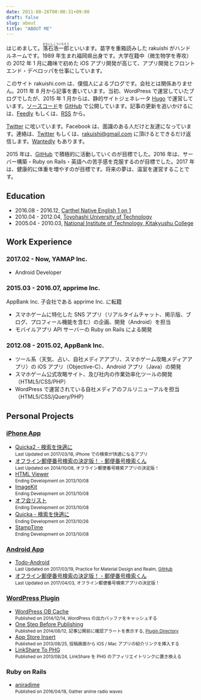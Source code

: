 ```yaml
---
date: 2011-08-26T00:00:31+09:00
draft: false
slug: about
title: "ABOUT ME"
---
```


はじめまして。<ruby>落石浩一郎<rt>おちいしこういちろう</rt></ruby>といいます。苗字を重箱読みした rakuishi がハンドルネームです。1989 年生まれ福岡県出身です。大学在籍中（微生物学を専攻）の 2012 年 1 月に趣味で初めた iOS アプリ開発が高じて、アプリ開発とフロントエンド・デベロッパを仕事にしています。

このサイト rakuishi.com は、僕個人によるブログです。会社とは関係ありません。2011 年 8 月から記事を書いています。当初、WordPress で運営していたブログでしたが、2015 年 1 月からは、静的サイトジェネレータ [Hugo](http://gohugo.io/) で運営しています。[ソースコード](https://github.com/rakuishi/rakuishi.com)を [GitHub](https://github.com/rakuishi) で公開しています。記事の更新を追いかけるには、[Feedly](http://cloud.feedly.com/#subscription%2Ffeed%2Fhttp%3A%2F%2Frakuishi.com%2Ffeed%2F) もしくは、[RSS](http://rakuishi.com/index.xml) から。

[Twitter](https://twitter.com/rakuishi07) に呟いています。Facebook は、面識のある人だけと友達になっています。連絡は、[Twitter](https://twitter.com/rakuishi07) もしくは、[rakuishi@gmail.com](mailto:rakuishi@gmail.com) に頂けるとできるだけ返信します。[Wantedly](https://www.wantedly.com/users/456907) もあります。

2015 年は、[GitHub](https://github.com/rakuishi) で積極的に活動していくのが目標でした。2016 年は、サーバー構築・Ruby on Rails・英語への苦手感を克服するのが目標でした。2017 年は、健康的に体重を増やすのが目標です。将来の夢は、温室を運営することです。

## Education

* 2016.08 - 2016.12, [Carthel Native English 1 on 1](http://www.cne1jp.com/)
* 2010.04 - 2012.04, [Toyohashi University of Technology](http://www.tut.ac.jp/)
* 2005.04 - 2010.03, [National Institute of Technology, Kitakyushu College](https://www.kct.ac.jp/)

## Work Experience

### 2017.02 - Now, YAMAP Inc.

- Android Developer

### 2015.03 - 2016.07, apprime Inc.

AppBank Inc. 子会社である apprime Inc. に転籍

* スマホゲームに特化した SNS アプリ（リアルタイムチャット、掲示版、ブログ、プロフィール機能を含む）の企画、開発（Android）を担当
* モバイルアプリ API サーバーの Ruby on Rails による開発

### 2012.08 - 2015.02, AppBank Inc.

* ツール系（天気、占い、自社メディアアプリ、スマホゲーム攻略メディアアプリ）の iOS アプリ（Objective-C）、Android アプリ（Java）の開発
* スマホゲーム公式攻略サイト、及び社内の作業効率化ツールの開発（HTML5/CSS/PHP）
* WordPress で運営されている自社メディアのフルリニューアルを担当（HTML5/CSS/jQuery/PHP）

## Personal Projects

### [iPhone App](https://itunes.apple.com/jp/developer/koichiro-ochiishi/id452568751)

* [Quicka2 - 検索を快適に](https://itunes.apple.com/jp/app/id725195676?mt=8&uo=4&at=11l3RT)  
<small>Last Updated on 2017/03/18, iPhone での検索が快適になるアプリ</small>
* [オフライン郵便番号検索の決定版！ -  郵便番号検索くん](https://itunes.apple.com/jp/app/id578073498?mt=8&uo=4&at=11l3RT)  
<small>Last Updated on 2014/10/08, オフライン郵便番号検索アプリの決定版！</small>
* [HTML Viewer](https://itunes.apple.com/jp/app/id656968855?mt=8&uo=4&at=11l3RT)  
<small>Ending Development on 2013/10/08</small>
* [ImageKit](https://itunes.apple.com/jp/app/id588135117?mt=8&uo=4&at=11l3RT)  
<small>Ending Development on 2013/10/08</small>
* [オフ会リスト](https://itunes.apple.com/jp/app/id533017985?mt=8&uo=4&at=11l3RT)  
<small>Ending Development on 2013/10/08</small>
* [Quicka - 検索を快適に](https://itunes.apple.com/jp/app/id511606108?mt=8&uo=4&at=11l3RT)  
<small>Ending Development on 2013/10/26</small>
* [StampTime](https://itunes.apple.com/jp/app/id452580423?mt=8&uo=4&at=11l3RT)  
<small>Ending Development on 2013/10/08</small>

### [Android App](https://play.google.com/store/apps/dev?id=5894821878234337547)

* [Todo-Android](https://play.google.com/store/apps/details?id=com.rakuishi.todo)  
<small>Last Updated on 2017/03/19, Practice for Material Design and Realm, [GitHub](https://github.com/rakuishi/Todo-Android)</small>
* [オフライン郵便番号検索の決定版！ -  郵便番号検索くん](https://play.google.com/store/apps/details?id=com.rakuishi.postalcode2)  
<small>Last Updated on 2017/04/03, オフライン郵便番号検索アプリの決定版！</small>

### [WordPress Plugin](https://profiles.wordpress.org/rakuishi/)

* [WordPress OB Cache](http://rakuishi.com/archives/6858/)  
<small>Published on 2014/12/14, WordPress の出力バッファをキャッシュする</small>
* [One Step Before Publishing](http://rakuishi.com/archives/6736)  
<small>Published on 2014/08/12, 記事公開前に確認アラートを表示する, [Plugin Directory](https://wordpress.org/plugins/one-step-before-publishing/)</small>
* [App Store Insert](http://rakuishi.com/archives/6018/)  
<small>Published on 2013/08/25, 投稿画面から iOS / Mac アプリの紹介リンクを挿入する</small>
* [LinkShare To PHG](http://rakuishi.com/archives/5886/)  
<small>Published on 2013/08/24, LinkShare を PHG のアフィリエイトリンクに置き換える</small>

### Ruby on Rails

* [aniradime](http://radio.rakuishi.com/)  
<small>Published on 2016/04/18, Gather anime radio waves</small>
